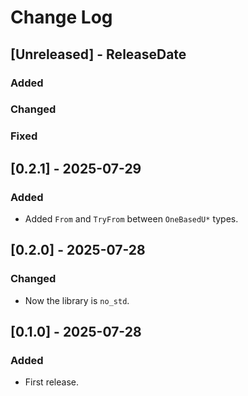 # Change Log

## [Unreleased] - ReleaseDate

### Added

### Changed

### Fixed

## [0.2.1] - 2025-07-29

### Added

* Added `From` and `TryFrom` between `OneBasedU*` types.

## [0.2.0] - 2025-07-28

### Changed

* Now the library is `no_std`.

## [0.1.0] - 2025-07-28

### Added

* First release.
